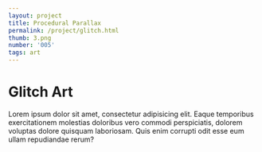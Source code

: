 ```yaml
---
layout: project
title: Procedural Parallax
permalink: /project/glitch.html
thumb: 3.png
number: '005'
tags: art
---
```


# Glitch Art

Lorem ipsum dolor sit amet, consectetur adipisicing elit. Eaque temporibus exercitationem molestias doloribus vero commodi perspiciatis, dolorem voluptas dolore quisquam laboriosam. Quis enim corrupti odit esse eum ullam repudiandae rerum?